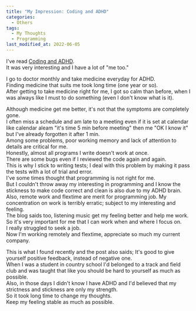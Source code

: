 ```yaml
---
title: "My Impression: Coding and ADHD"
categories:
  - Others
tags:
  - My Thoughts
  - Programming
last_modified_at: 2022-06-05
---
```


I've read [Coding and ADHD](https://dev.to/abbeyperini/coding-and-adhd-adhd-brains-im1).  
It was very interesting and I have a lot of "me too."  

I go to doctor monthly and take medicine everyday for ADHD.  
Finding medicine that suits me took long time (one year or so).  
After getting to take medicine right for me, I got so calm than before, when I was always like I must to do something (even I don't know what is it).  

Although medicine get me better, it's not that the symptoms are completely gone.  
I often miss a schedule and am late to a meeting even if it is set at calendar like calendar aleam "it's time 5 min before meeting" then me "OK I know it" but I've already forgotten it after 1 min.    
Among some problems, poor working memory and lack of attention to details are critical for me.  
Honestly, almost all programs I write doesn't work at once.  
There are some bugs even if I reviewed the code again and again.  
This is why I stick to writing tests; I deal with this problem by making it pass the tests with a lot of trial and error.  
I've some times thought that programming is not right for me.  
But I couldn't throw away my interesting in programming and I know the stickness to make code correct and clean is also due to my ADHD brain.  
Also, remote work and flextime are merit for programming job.
My concentration on work is terribly erratic; subject to my interesting and feeling.  
The blog saids too, listening music get my feeling better and help me work.  
So it's very important for me that I can work when and where I focus on.  
I really struggled to seek a job.  
Now I'm working remotely and flextime, appreciate so much my current company.  

This is what I found recently and the post also saids; It's good to give yourself positive feedback, instead of negative one.  
When I was a student in country school I'd belonged to a track and field club and was taught that like you should be hard to yourself as much as possible.  
Also, in those days I didn't know I have ADHD and I'd believed that my strictness and stickness are only my strength.  
So it took long time to change my thoughts.  
Keep my feeling stable as much as possible.  
